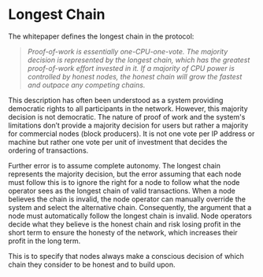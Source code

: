 # Longest Chain

The whitepaper defines the longest chain in the protocol:

> _Proof-of-work is essentially one-CPU-one-vote. The majority decision is represented by the longest chain, which has the greatest proof-of-work effort invested in it. If a majority of CPU power is controlled by honest nodes, the honest chain will grow the fastest and outpace any competing chains._

This description has often been understood as a system providing democratic rights to all participants in the network. However, this majority decision is not democratic. The nature of proof of work and the system's limitations don’t provide a majority decision for users but rather a majority for commercial nodes (block producers). It is not one vote per IP address or machine but rather one vote per unit of investment that decides the ordering of transactions.

Further error is to assume complete autonomy. The longest chain represents the majority decision, but the error assuming that each node must follow this is to ignore the right for a node to follow what the node operator sees as the longest chain of valid transactions. When a node believes the chain is invalid, the node operator can manually override the system and select the alternative chain. Consequently, the argument that a node must automatically follow the longest chain is invalid. Node operators decide what they believe is the honest chain and risk losing profit in the short term to ensure the honesty of the network, which increases their profit in the long term.

This is to specify that nodes always make a conscious decision of which chain they consider to be honest and to build upon.
